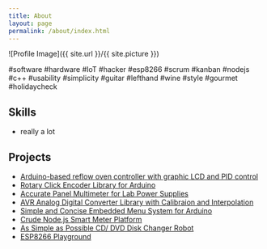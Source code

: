 ```yaml
---
title: About
layout: page
permalink: /about/index.html
---
```

![Profile Image]({{ site.url }}/{{ site.picture }})

<p>#software #hardware #IoT #hacker #esp8266 #scrum #kanban #nodejs #c++ #usability #simplicity #guitar #lefthand #wine #style #gourmet #holidaycheck</p>

<h2>Skills</h2>
<ul class="skill-list">
	<li>really a lot</li>
</ul>

<h2>Projects</h2>
<ul>
	<li><a href="https://github.com/reflowOvenController">Arduino-based reflow oven controller with graphic LCD and PID control</a></li>
	<li><a href="https://github.com/encoder">Rotary Click Encoder Library for Arduino</a></li>
	<li><a href="https://github.com/UltiDMM">Accurate Panel Multimeter for Lab Power Supplies</a></li>
	<li><a href="https://github.com/adc">AVR Analog Digital Converter Library with Calibraion and Interpolation</a></li>
	<li><a href="https://github.com/menu">Simple and Concise Embedded Menu System for Arduino</a></li>
	<li><a href="https://github.com/cubemeter">Crude Node.js Smart Meter Platform</a></li>
	<li><a href="https://github.com/dskrbt">As Simple as Possible CD/ DVD Disk Changer Robot</a></li>
	<li><a href="https://github.com/esp8266playground">ESP8266 Playground</a></li>
</ul>
